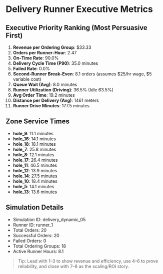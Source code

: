 # Delivery Runner Executive Metrics

## Executive Priority Ranking (Most Persuasive First)
1. **Revenue per Ordering Group**: $33.33
2. **Orders per Runner‑Hour**: 2.47
3. **On‑Time Rate**: 90.0%
4. **Delivery Cycle Time (P90)**: 35.0 minutes
5. **Failed Rate**: 0.0%
6. **Second‑Runner Break‑Even**: 8.1 orders (assumes $25/hr wage, $5 variable cost)
7. **Queue Wait (Avg)**: 8.0 minutes
8. **Runner Utilization (Driving)**: 36.5% (Idle 63.5%)
9. **Avg Order Time**: 19.2 minutes
10. **Distance per Delivery (Avg)**: 1461 meters
11. **Runner Drive Minutes**: 177.5 minutes

## Zone Service Times
- **hole_9**: 11.1 minutes
- **hole_16**: 14.1 minutes
- **hole_18**: 18.1 minutes
- **hole_7**: 25.8 minutes
- **hole_8**: 12.1 minutes
- **hole_17**: 26.4 minutes
- **hole_11**: 46.5 minutes
- **hole_12**: 13.9 minutes
- **hole_14**: 27.5 minutes
- **hole_10**: 18.4 minutes
- **hole_5**: 14.1 minutes
- **hole_13**: 13.6 minutes


## Simulation Details
- Simulation ID: delivery_dynamic_05
- Runner ID: runner_1
- Total Orders: 20
- Successful Orders: 20
- Failed Orders: 0
- Total Ordering Groups: 18
- Active Runner Hours: 8.1

> Tip: Lead with 1–3 to show revenue and efficiency, use 4–6 to prove reliability, and close with 7–8 as the scaling/ROI story.
